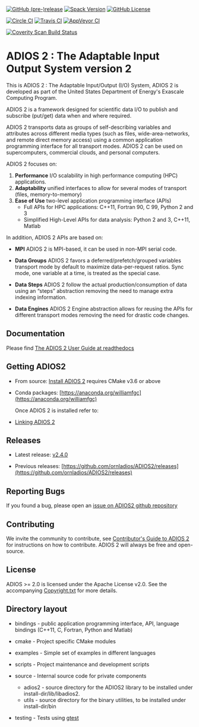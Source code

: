 [![GitHub (pre-)release](https://img.shields.io/github/release/ornladios/adios2/all.svg)]()
[![Spack Version](https://img.shields.io/spack/v/adios2.svg)](https://spack.readthedocs.io/en/latest/package_list.html#adios2)
[![GitHub License](https://img.shields.io/github/license/ornladios/adios2.svg)](./LICENSE)

[![Circle CI](https://circleci.com/gh/ornladios/ADIOS2.svg?style=shield)](https://circleci.com/gh/ornladios/ADIOS2)
[![Travis CI](https://api.travis-ci.com/ornladios/ADIOS2.svg)](https://travis-ci.com/ornladios/ADIOS2)
[![AppVeyor CI](https://ci.appveyor.com/api/projects/status/0s2a3qp57hgbvlhj?svg=true)](https://ci.appveyor.com/project/ornladios/adios2)

[![Coverity Scan Build Status](https://scan.coverity.com/projects/11116/badge.svg)](https://scan.coverity.com/projects/ornladios-adios2)


# ADIOS 2 : The Adaptable Input Output System version 2
This is ADIOS 2 : The Adaptable Input/Output (I/O) System, ADIOS 2 is developed as part of the United States Department of Energy's Exascale Computing Program.

ADIOS 2 is a framework designed for scientific data I/O to publish and subscribe (put/get) data when and where required. 

ADIOS 2 transports data as groups of self-describing variables and attributes across different media types (such as files, wide-area-networks, and remote direct memory access) using a common application programming interface for all transport modes. ADIOS 2 can be used on supercomputers, commercial clouds, and personal computers.

ADIOS 2 focuses on:

1. **Performance** I/O scalability in high performance computing (HPC) applications.
2. **Adaptability** unified interfaces to allow for several modes of transport (files, memory-to-memory)  
3. **Ease of Use** two-level application programming interface (APIs)
    * Full APIs for HPC applications: C++11, Fortran 90, C 99, Python 2 and 3 
    * Simplified High-Level APIs for data analysis: Python 2 and 3, C++11, Matlab  
    
In addition, ADIOS 2 APIs are based on:

* **MPI** ADIOS 2 is MPI-based, it can be used in non-MPI serial code.

* **Data Groups** ADIOS 2 favors a deferred/prefetch/grouped variables transport mode by default to maximize data-per-request ratios. Sync mode, one variable at a time, is treated as the special case.

* **Data Steps** ADIOS 2 follow the actual production/consumption of data using an “steps” abstraction removing the need to manage extra indexing information.

* **Data Engines** ADIOS 2 Engine abstraction allows for reusing the APIs for different transport modes removing the need for drastic code changes.

## Documentation
Please find [The ADIOS 2 User Guide at readthedocs](https://adios2.readthedocs.io)


## Getting ADIOS2

* From source: [Install ADIOS 2](https://adios2.readthedocs.io/en/latest/setting_up/setting_up.html#) requires CMake v3.6 or above


* Conda packages: [https://anaconda.org/williamfgc](https://anaconda.org/williamfgc)


  Once ADIOS 2 is installed refer to: 

* [Linking ADIOS 2](https://adios2.readthedocs.io/en/latest/setting_up/setting_up.html#linking-adios-2)


## Releases

* Latest release: [v2.4.0](https://github.com/ornladios/ADIOS2/releases/tag/v2.4.0)

* Previous releases: [https://github.com/ornladios/ADIOS2/releases](https://github.com/ornladios/ADIOS2/releases)

## Reporting Bugs

If you found a bug, please open an [issue on ADIOS2 github repository](https://github.com/ornladios/ADIOS2/issues)

## Contributing

We invite the community to contribute, see [Contributor's Guide to ADIOS 2](Contributing.md) for instructions on how to contribute. ADIOS 2 will always be free and open-source.


## License
ADIOS >= 2.0 is licensed under the Apache License v2.0.  See the accompanying
[Copyright.txt](Copyright.txt) for more details.


## Directory layout
* bindings - public application programming interface, API, language bindings (C++11, C, Fortran, Python and Matlab)

* cmake - Project specific CMake modules

* examples - Simple set of examples in different languages

* scripts - Project maintenance and development scripts

* source - Internal source code for private components 
    * adios2 - source directory for the ADIOS2 library to be installed under install-dir/lib/libadios2.  
    * utils  - source directory for the binary utilities, to be installed under install-dir/bin 

* testing - Tests using [gtest](https://github.com/google/googletest)
